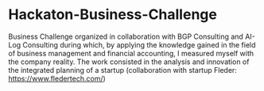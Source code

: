 # Hackaton-Business-Challenge

Business Challenge organized in collaboration with BGP Consulting and AI-Log Consulting during which, by applying the knowledge gained in the field of business management and financial accounting, I measured myself with the company reality. The work consisted in the analysis and innovation of the integrated planning of a startup (collaboration with startup Fleder: https://www.fledertech.com/)
